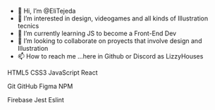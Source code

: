 - 👋 Hi, I’m @EliTejeda
- 👀 I’m interested in design, videogames and all kinds of Illustration tecnics
- 🌱 I’m currently learning JS to become a Front-End Dev
- 💞️ I’m looking to collaborate on proyects that involve design and Illustration
- 📫 How to reach me ...here in Github or Discord as LizzyHouses

<!---
EliTejeda/EliTejeda is a ✨ special ✨ repository because its `README.md` (this file) appears on your GitHub profile.
You can click the Preview link to take a look at your changes.
--->

HTML5 CSS3 JavaScript React

Git GitHub Figma NPM

Firebase Jest Eslint

